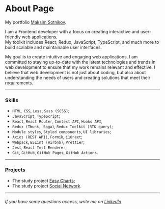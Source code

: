 # About Page

My portfolio [Maksim Sotnikov](https://...).

I am a Frontend developer with a focus on creating interactive and user-friendly web applications.  
My toolkit includes React, Redux, JavaScript, TypeScript, and much more to build scalable and maintainable
user interfaces.

My goal is to create intuitive and engaging web applications.
I am committed to staying up-to-date with the latest technologies and trends in web development to ensure that my work
remains relevant and effective. I believe that web development is not just about coding, but also about understanding
the needs of users and creating solutions that meet their requirements.

---

### Skills

- `HTML`, `CSS`, `Less`, `Sass (SCSS)`;
- `JavaScript`, `TypeScript`;
- `React`, `React Router`, `Context API`, `Hooks API`;
- `Redux (Thunk, Saga)`, `Redux Toolkit (RTK query)`;
- `Module styles`, `Styled components`, `UI libraries`;
- `Axios (REST API)`, `Formik`, `i18next`;
- `Webpack`, `ESLint (Airbnb)`, `Prettier`;
- `Jest`, `React Test Renderer`;
- `Git`, `GitHub`, `GitHub Pages`, `GitHub Actions`.

---

### Projects

- The study project [Easy Charts](https://easy-charts-8d058.web.app);
- The study project [Social Network](https://social-network-52b53.web.app).

---

###### If you have some questions access, write me on [LinkedIn](www.linkedin.com/in/maksimkasota)
